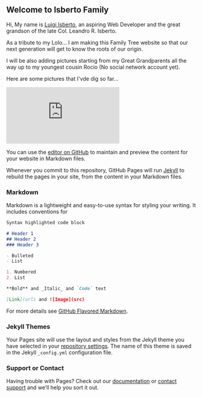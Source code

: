 ## Welcome to Isberto Family

Hi, My name is [Luigi Isberto](https://www.facebook.com/luigi.isberto), an aspiring Web Developer and the great grandson of the late Col. Leandro R. Isberto.

As a tribute to my Lolo... I am making this Family Tree website so that our next generation will get to know the roots of our origin.

I will be also adding pictures starting from my Great Grandparents all the way up to my youngest cousin Rocio (No social network account yet).

Here are some pictures that I'vde dig so far...

![Picture of my Lola and my younger brother Lorenzo](https://www.facebook.com/photo.php?fbid=1618216535222&set=a.1618214455170.78829.1230634091&type=3&theater)





You can use the [editor on GitHub](https://github.com/icebert04/isbertofamily/edit/master/index.md) to maintain and preview the content for your website in Markdown files.

Whenever you commit to this repository, GitHub Pages will run [Jekyll](https://jekyllrb.com/) to rebuild the pages in your site, from the content in your Markdown files.

### Markdown

Markdown is a lightweight and easy-to-use syntax for styling your writing. It includes conventions for

```markdown
Syntax highlighted code block

# Header 1
## Header 2
### Header 3

- Bulleted
- List

1. Numbered
2. List

**Bold** and _Italic_ and `Code` text

[Link](url) and ![Image](src)
```

For more details see [GitHub Flavored Markdown](https://guides.github.com/features/mastering-markdown/).

### Jekyll Themes

Your Pages site will use the layout and styles from the Jekyll theme you have selected in your [repository settings](https://github.com/icebert04/isbertofamily/settings). The name of this theme is saved in the Jekyll `_config.yml` configuration file.

### Support or Contact

Having trouble with Pages? Check out our [documentation](https://help.github.com/categories/github-pages-basics/) or [contact support](https://github.com/contact) and we’ll help you sort it out.
